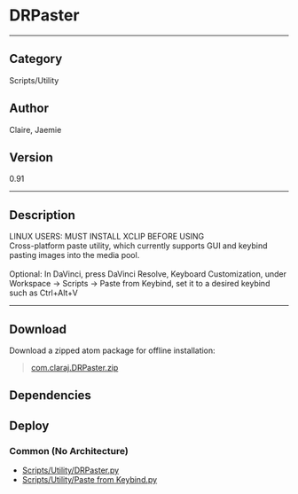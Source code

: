 # DRPaster
___

## Category
Scripts/Utility

## Author
Claire, Jaemie

## Version
0.91

___

## Description
LINUX USERS: MUST INSTALL XCLIP BEFORE USING<br>
Cross-platform paste utility, which currently supports GUI and keybind pasting images into the media pool.
<br><br>
Optional: In DaVinci, press DaVinci Resolve, Keyboard Customization, under Workspace -> Scripts -> Paste from Keybind, set it to a desired keybind such as Ctrl+Alt+V

___

## Download

Download a zipped atom package for offline installation:
> [com.claraj.DRPaster.zip](https://gitlab.com/WeSuckLess/Reactor/-/archive/master/Reactor-master.zip?path=Atoms/com.claraj.DRPaster)  

## Dependencies

## Deploy

### Common (No Architecture)

<ul>
<li><a href="https://gitlab.com/WeSuckLess/Reactor/-/blob/master/Atoms/com.claraj.DRPaster/Scripts/Utility/DRPaster.py?ref_type=heads">Scripts/Utility/DRPaster.py</a></li>
<li><a href="https://gitlab.com/WeSuckLess/Reactor/-/blob/master/Atoms/com.claraj.DRPaster/Scripts/Utility/Paste from Keybind.py?ref_type=heads">Scripts/Utility/Paste from Keybind.py</a></li>
</ul>
